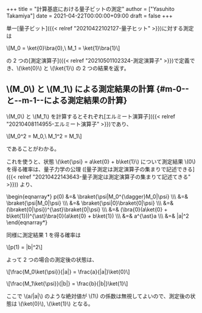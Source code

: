 +++
title = "計算基底における量子ビットの測定"
author = ["Yasuhito Takamiya"]
date = 2021-04-22T00:00:00+09:00
draft = false
+++

単一[量子ビット]({{< relref "20210422102127-量子ヒット" >}})に対する測定は

\\[M\_0 = \ket{0}\bra{0},\ M\_1 = \ket{1}\bra{1}\\]

の 2 つの[測定演算子]({{< relref "20210501102324-測定演算子" >}})で定義でき、\\(\ket{0}\\) と \\(\ket{1}\\) の 2 つの結果を返す。


## \\(M\_0\\) と \\(M\_1\\) による測定結果の計算 {#m-0--と--m-1--による測定結果の計算}

\\(M\_0\\) と \\(M\_1\\) を計算するとそれぞれ[エルミート演算子]({{< relref "20210408114955-エルミート演算子" >}})であり、

\\[M\_0^2 = M\_0,\ M\_1^2 = M\_1\\]

であることがわかる。

これを使うと、状態 \\(\ket{\psi} = a\ket{0} + b\ket{1}\\) について測定結果 \\(0\\) を得る確率は、量子力学の公理 ([量子測定は測定演算子の集まりで記述できる]({{< relref "20210422143643-量子測定は測定演算子の集まりて記述てきる" >}})) より、

\begin{eqnarray\*}
p(0) &=& \braket{\psi|M\_0^{\dagger}M\_0|\psi} \\\\\\
 &=& \braket{\psi|M\_0|\psi} \\\\\\
 &=& \braket{\psi|0}\braket{0|\psi} \\\\\\
 &=& (\braket{0|\psi})^{\ast}\braket{0|\psi} \\\\\\
 &=& (\bra{0}(a\ket{0} + b\ket{1}))^{\ast}\bra{0}(a\ket{0} + b\ket{1}) \\\\\\
 &=& a^{\ast}a \\\\\\
 &=& |a|^2
\end{eqnarray\*}

同様に測定結果 1 を得る確率は

\\[p(1) = |b|^2\\]

よって 2 つの場合の測定後の状態は、

\\[\frac{M\_0\ket{\psi}}{|a|} = \frac{a}{|a|}\ket{0}\\]

\\[\frac{M\_1\ket{\psi}}{|b|} = \frac{b}{|b|}\ket{1}\\]

ここで \\(a/|a|\\) のような絶対値が \\(1\\) の係数は無視してよいので、測定後の状態は \\(\ket{0}\\), \\(\ket{1}\\) となる。
